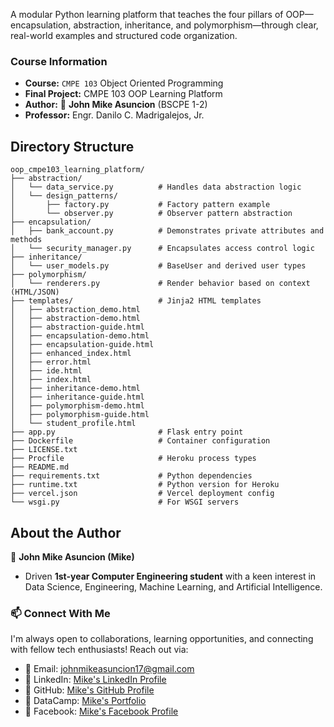 A modular Python learning platform that teaches the four pillars of OOP—encapsulation, abstraction, inheritance, and polymorphism—through clear, real-world examples and structured code organization.

### Course Information

- **Course:** `CMPE 103` Object Oriented Programming
- **Final Project:** CMPE 103 OOP Learning Platform
- **Author:** :ninja: **John Mike Asuncion** (BSCPE 1-2)
- **Professor:** Engr. Danilo C. Madrigalejos, Jr.

## Directory Structure

```
oop_cmpe103_learning_platform/
├── abstraction/
│   └── data_service.py          # Handles data abstraction logic
│   └── design_patterns/
│       ├── factory.py           # Factory pattern example
│       └── observer.py          # Observer pattern abstraction
├── encapsulation/
│   ├── bank_account.py          # Demonstrates private attributes and methods
│   └── security_manager.py      # Encapsulates access control logic
├── inheritance/
│   └── user_models.py           # BaseUser and derived user types
├── polymorphism/
│   └── renderers.py             # Render behavior based on context (HTML/JSON)
├── templates/                   # Jinja2 HTML templates
│   ├── abstraction_demo.html
│   ├── abstraction-demo.html
│   ├── abstraction-guide.html
│   ├── encapsulation-demo.html
│   ├── encapsulation-guide.html
│   ├── enhanced_index.html
│   ├── error.html
│   ├── ide.html
│   ├── index.html
│   ├── inheritance-demo.html
│   ├── inheritance-guide.html
│   ├── polymorphism-demo.html
│   ├── polymorphism-guide.html
│   └── student_profile.html
├── app.py                       # Flask entry point
├── Dockerfile                   # Container configuration
├── LICENSE.txt
├── Procfile                     # Heroku process types
├── README.md
├── requirements.txt             # Python dependencies
├── runtime.txt                  # Python version for Heroku
├── vercel.json                  # Vercel deployment config
└── wsgi.py                      # For WSGI servers
```

## About the Author

🥷 **John Mike Asuncion (Mike)**

- Driven **1st-year Computer Engineering student** with a keen interest in Data Science, Engineering, Machine Learning, and Artificial Intelligence.

### 📫 Connect With Me
I'm always open to collaborations, learning opportunities, and connecting with fellow tech enthusiasts! Reach out via:  
- 📧 Email: [johnmikeasuncion17@gmail.com](mailto:johnmikeasuncion17@gmail.com)
- 🔗 LinkedIn: [Mike's LinkedIn Profile](https://www.linkedin.com/in/john-mike-asuncion-a44232320/)
- 🔗 GitHub: [Mike's GitHub Profile](https://github.com/johnmikx)
- 💼 DataCamp: [Mike's Portfolio](https://www.datacamp.com/portfolio/johnmikeasuncion17)
- 🔗 Facebook: [Mike's Facebook Profile](https://www.facebook.com/mikekaizennn)
